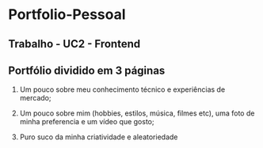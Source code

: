 # Portfolio-Pessoal
Trabalho - UC2 - Frontend
--
Portfólio dividido em 3 páginas
--
1. Um pouco sobre meu conhecimento técnico e experiências de mercado;

2. Um pouco sobre mim (hobbies, estilos, música, filmes etc), uma foto de minha preferencia e um vídeo que gosto;

3. Puro suco da minha criatividade e aleatoriedade